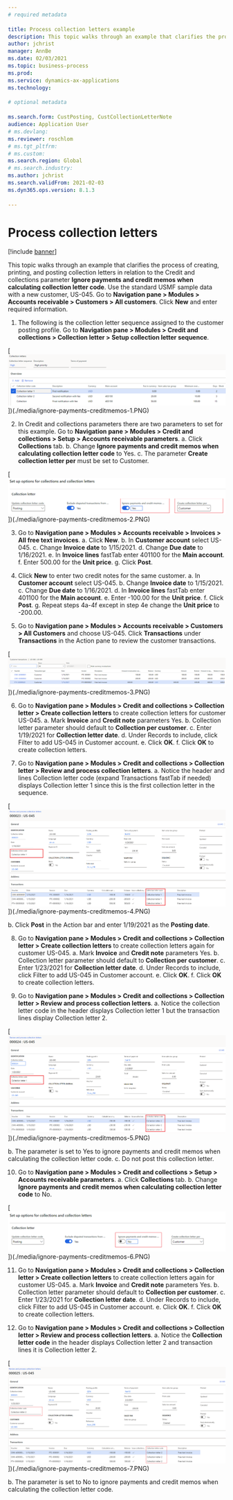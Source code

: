 ```yaml
--- 
# required metadata 
 
title: Process collection letters example
description: This topic walks through an example that clarifies the process of creating, printing, and posting collection letters. 
author: jchrist
manager: AnnBe 
ms.date: 02/03/2021
ms.topic: business-process 
ms.prod:  
ms.service: dynamics-ax-applications 
ms.technology:  
 
# optional metadata 
 
ms.search.form: CustPosting, CustCollectionLetterNote   
audience: Application User 
# ms.devlang:  
ms.reviewer: roschlom
# ms.tgt_pltfrm:  
# ms.custom:  
ms.search.region: Global
# ms.search.industry: 
ms.author: jchrist
ms.search.validFrom: 2021-02-03 
ms.dyn365.ops.version: 8.1.3

---
```

# Process collection letters

[!include [banner](../../includes/banner.md)]

This topic walks through an example that clarifies the process of creating, printing, and posting collection letters in relation to the Credit and collections parameter **Ignore payments and credit memos when calculating collection letter code**. Use the standard USMF sample data with a new customer, US-045. Go to **Navigation pane > Modules > Accounts receivable > Customers > All customers**. Click **New** and enter required information.

1. The following is the collection letter sequence assigned to the customer posting profile. Go to **Navigation pane > Modules > Credit and collections > Collection letter > Setup collection letter sequence**.

 [![Collection letter sequence setup](./media/ignore-payments-creditmemos-1.PNG)])(./media/ignore-payments-creditmemos-1.PNG)

2. In Credit and collections parameters there are two parameters to set for this example. Go to **Navigation pane > Modules > Credit and collections > Setup > Accounts receivable parameters**. 
 a. Click **Collections** tab.
 b. Change **Ignore payments and credit memos when calculating collection letter code** to Yes. 
 c. The parameter **Create collection letter per** must be set to Customer.

 [![Set up options for collection letters to set Ignore payments and credit memos to Yes](./media/ignore-payments-creditmemos-2.PNG)])(./media/ignore-payments-creditmemos-2.PNG)

3. Go to **Navigation pane > Modules > Accounts receivable > Invoices > All free text invoices**.
 a. Click **New**.
 b. In **Customer account** select US-045.
 c. Change **Invoice date** to 1/15/2021.
 d. Change **Due date** to 1/16/2021.
 e. In **Invoice lines** fastTab enter 401100 for the **Main account**.
 f. Enter 500.00 for the **Unit price**.
 g. Click **Post**.

4. Click **New** to enter two credit notes for the same customer.
 a. In **Customer account** select US-045.
 b. Change **Invoice date** to 1/15/2021.
 c. Change **Due date** to 1/16/2021.
 d. In **Invoice lines** fastTab enter 401100 for the **Main account**.
 e. Enter -100.00 for the **Unit price**.
 f. Click **Post**.
 g. Repeat steps 4a-4f except in step 4e change the **Unit price** to -200.00.

5. Go to **Navigation pane > Modules > Accounts receivable > Customers > All Customers** and choose US-045. Click **Transactions** under **Transactions** in the Action pane to review the customer transactions.

 [![Review the posted customer transactions](./media/ignore-payments-creditmemos-3.PNG)])(./media/ignore-payments-creditmemos-3.PNG)

6. Go to **Navigation pane > Modules > Credit and collections > Collection letter > Create collection letters** to create collection letters for customer US-045.
 a. Mark **Invoice** and **Credit note** parameters Yes.
 b. Collection letter parameter should default to **Collection per customer**.
 c. Enter 1/19/2021 for **Collection letter date**.
 d. Under Records to include, click Filter to add US-045 in Customer account.
 e. Click **OK**.
 f. Click **OK** to create collection letters.

7. Go to **Navigation pane > Modules > Credit and collections > Collection letter > Review and process collection letters**.
 a. Notice the header and lines Collection letter code (expand Transactions fastTab if needed) displays Collection letter 1 since this is the first collection letter in the sequence. 

 [![Review collection letter code 1 that displays for both the header and the lines](./media/ignore-payments-creditmemos-4.PNG)])(./media/ignore-payments-creditmemos-4.PNG)

 b. Click **Post** in the Action bar and enter 1/19/2021 as the **Posting date**.

8. Go to **Navigation pane > Modules > Credit and collections > Collection letter > Create collection letters** to create collection letters again for customer US-045.
 a. Mark **Invoice** and **Credit note** parameters Yes.
 b. Collection letter parameter should default to **Collection per customer**.
 c. Enter 1/23/2021 for **Collection letter date**.
 d. Under Records to include, click Filter to add US-045 in Customer account.
 e. Click **OK**.
 f. Click **OK** to create collection letters. 

9. Go to **Navigation pane > Modules > Credit and collections > Collection letter > Review and process collection letters**.
 a. Notice the collection letter code in the header displays Collection letter 1 but the transaction lines display Collection letter 2. 

 [![Review collection letter codes are different because Ignore payments and credit memos parameter is set to Yes](./media/ignore-payments-creditmemos-5.PNG)])(./media/ignore-payments-creditmemos-5.PNG)

 b. The parameter is set to Yes to ignore payments and credit memos when calculating the collection letter code.
 c. Do not post this collection letter.

10. Go to **Navigation pane > Modules > Credit and collections > Setup > Accounts receivable parameters**.
 a. Click **Collections** tab.
 b. Change **Ignore payments and credit memos when calculating collection letter code** to No.

 [![Set up options for collection letters to set Ignore payments and credit memos to No](./media/ignore-payments-creditmemos-6.PNG)])(./media/ignore-payments-creditmemos-6.PNG)

11. Go to **Navigation pane > Modules > Credit and collections > Collection letter > Create collection letters** to create collection letters again for customer US-045.
 a. Mark **Invoice** and **Credit note** parameters Yes.
 b. Collection letter parameter should default to **Collection per customer**.
 c. Enter 1/23/2021 for **Collection letter date**.
 d. Under Records to include, click Filter to add US-045 in Customer account.
 e. Click **OK**.
 f. Click **OK** to create collection letters. 

12. Go to **Navigation pane > Modules > Credit and collections > Collection letter > Review and process collection letters**.
 a. Notice the **Collection letter code** in the header displays Collection letter 2 and transaction lines it is Collection letter 2.

 [![Review collection letter codes are the same because Ignore payments and credit memos parameter is set to No](./media/ignore-payments-creditmemos-7.PNG)])(./media/ignore-payments-creditmemos-7.PNG)

 b. The parameter is set to No to ignore payments and credit memos when calculating the collection letter code. 


